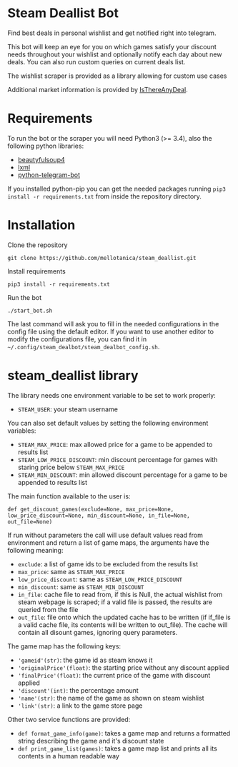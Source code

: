 # Steam Deallist Bot
Find best deals in personal wishlist and get notified right into telegram.

This bot will keep an eye for you on which games satisfy your discount needs throughout your wishlist and optionally notify each day about new deals.
You can also run custom queries on current deals list.

The wishlist scraper is provided as a library allowing for custom use cases

Additional market information is provided by [IsThereAnyDeal](https://isthereanydeal.com/).

# Requirements
To run the bot or the scraper you will need Python3 (>= 3.4), also the following python libraries:

- [beautyfulsoup4](https://www.crummy.com/software/BeautifulSoup/)
- [lxml](http://lxml.de/)
- [python-telegram-bot](https://python-telegram-bot.org/)

If you installed python-pip you can get the needed packages running
`pip3 install -r requirements.txt`
from inside the repository directory.


# Installation
Clone the repository

`git clone https://github.com/mellotanica/steam_deallist.git`

Install requirements

`pip3 install -r requirements.txt`

Run the bot

`./start_bot.sh`

The last command will ask you to fill in the needed configurations in the config file using the default editor.
If you want to use another editor to modify the configurations file, you can find it in `~/.config/steam_dealbot/steam_dealbot_config.sh`.


# steam_deallist library
The library needs one environment variable to be set to work properly:
- `STEAM_USER`: your steam username

You can also set default values by setting the following environment variables:
- `STEAM_MAX_PRICE`: max allowed price for a game to be appended to results list
- `STEAM_LOW_PRICE_DISCOUNT`: min discount percentage for games with staring price below `STEAM_MAX_PRICE`
- `STEAM_MIN_DISCOUNT`: min allowed discount percentage for a game to be appended to results list

The main function available to the user is:

`def get_discount_games(exclude=None, max_price=None, low_price_discount=None, min_discount=None, in_file=None, out_file=None)`

If run without parameters the call will use default values read from environment and return a list of game maps, the arguments have the following meaning:
- `exclude`: a list of game ids to be excluded from the results list
- `max_price`: same as `STEAM_MAX_PRICE`
- `low_price_discount`: same as `STEAM_LOW_PRICE_DISCOUNT`
- `min_discount`: same as `STEAM_MIN_DISCOUNT`
- `in_file`: cache file to read from, if this is Null, the actual wishlist from steam webpage is scraped; if a valid file is passed, the results are queried from the file
- `out_file`: file onto which the updated cache has to be written (if if_file is a valid cache file, its contents will be written to out_file). The cache will contain all disount games, ignoring query parameters.

The game map has the following keys:
- `'gameid'(str)`: the game id as steam knows it
- `'originalPrice'(float)`: the starting price without any discount applied
- `'finalPrice'(float)`: the current price of the game with discount applied
- `'discount'(int)`: the percentage amount
- `'name'(str)`: the name of the game as shown on steam wishlist
- `'link'(str)`: a link to the game store page

Other two service functions are provided:
- `def format_game_info(game)`: takes a game map and returns a formatted string describing the game and it's discount state
- `def print_game_list(games)`: takes a game map list and prints all its contents in a human readable way
